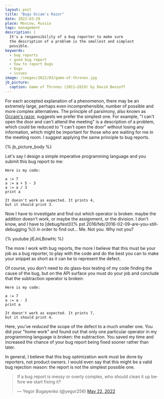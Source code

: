 ```yaml
---
layout: post
title: "Bugs Occam's Razor"
date: 2022-03-29
place: Moscow, Russia
tags: management
description: |
  It's a responsibility of a bug reporter to make sure
  the description of a problem is the smallest and simplest
  possible.
keywords:
  - bug reports
  - good bug report
  - how to report bugs
  - bugs
  - issues
image: /images/2022/03/game-of-thrones.jpg
jb_picture:
  caption: Game of Thrones (2011–2019) by David Benioff
---
```


For each accepted explanation of a phenomenon, there may be an extremely
large, perhaps even incomprehensible, number of possible and
more complex alternatives. The principle of parsimony, also known
as [Occam's razor](https://en.wikipedia.org/wiki/Occam's_razor),
suggests we prefer the simplest one. For example,
"I can't open the door and can't attend the meeting" is a description
of a problem, which could be reduced to "I can't open the door"
without losing any information, which might be important for those
who are waiting for me in the meeting room. I suggest applying the same
principle to bug reports.

<!--more-->

{% jb_picture_body %}

Let's say I design a simple imperative programming language and you submit
this bug report to me:

```text
Here is my code:

a := 7
a := a + 5 - 3
a := a / 3
print a

It doesn't work as expected. It prints 4,
but it should print 3.
```

Now I have to investigate and find out which operator is broken:
maybe the addition doesn't work, or maybe
the assignment, or the division. I don't know, and I have to
[debug/test]({% pst 2016/feb/2016-02-09-are-you-still-debugging %})
in order to find out... Me. Not you. Why not you?

{% youtube jiEJnLBowHc %}

The more I work with bug reports, the more I believe that
this must be your job as a bug reporter,
to play with the code and do the best you can to make your snippet as
short as it can be to represent the defect.

Of course, you don't need to do glass-box testing of my code finding the cause
of the bug, but on the API surface you must do your job and conclude
that the subtraction operator is broken:

```text
Here is my code:

a := 7
a := a - 3
print a

It doesn't work as expected. It prints 7,
but it should print 4.
```

Here, you've _reduced_ the scope of the defect to a much smaller one.
You did your "home work" and found out that only one
particular operator in my programming language is broken: the
subtraction. You saved my time and increased the chance of your
bug report being fixed sooner rather than later.

In general, I believe that this bug optimization work
must be done by reporters, not product owners.
I would even say that this might be a valid bug rejection reason:
the report is not the simplest possible one.

<blockquote class="twitter-tweet"><p lang="en" dir="ltr">If a bug report is messy or overly complex, who should clean it up before we start fixing it?</p>&mdash; Yegor Bugayenko (@yegor256) <a href="https://twitter.com/yegor256/status/1528370540628566018?ref_src=twsrc%5Etfw">May 22, 2022</a></blockquote> <script async src="https://platform.twitter.com/widgets.js" charset="utf-8"></script>

